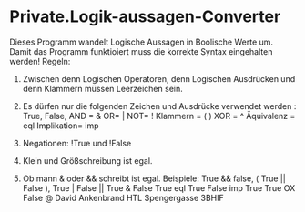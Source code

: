 # Private.Logik-aussagen-Converter
Dieses Programm wandelt Logische Aussagen in Boolische Werte um.
Damit das Programm funktioiert muss die korrekte Syntax eingehalten werden!
Regeln:
1. Zwischen denn Logischen Operatoren, denn Logischen Ausdrücken und denn Klammern müssen Leerzeichen sein.
2. Es dürfen nur die folgenden Zeichen und Ausdrücke verwendet werden : 
True,   False,   AND = &    OR= |    NOT= !    Klammern = ( )     XOR = ^    Äquivalenz = eql     Implikation= imp
 
3. Negationen: !True und !False  &#xA; 
4. Klein und Größschreibung ist egal. 
6. Ob mann &amp; oder &amp;&amp; schreibt ist egal.
Beispiele:
True && false,    ( True || False ),   True | False || True & False    True eql True    False imp True   True OX False 
@ David Ankenbrand   HTL Spengergasse   3BHIF
